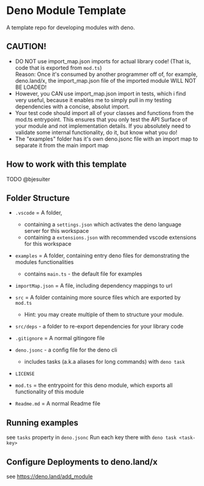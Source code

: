 # Deno Module Template

A template repo for developing modules with deno.

## CAUTION!

- DO NOT use import_map.json imports for actual library code! (That is, code that is exported from `mod.ts`)  
  Reason: Once it's consumed by another programmer off of, for example, deno.land/x, the import_map.json file of the imported module
  WILL NOT BE LOADED!
- However, you CAN use import_map.json import in tests, which i find very useful, because it enables me to simply
  pull in my testing dependencies with a concise, absolut import.
- Your test code should import all of your classes and functions from the mod.ts entrypoint.
  This ensures that you only test the API Surface of your module and not implementation details.
  If you absolutely need to validate some internal functionality, do it, but know what you do!
- The "examples" folder has it's own deno.jsonc file with an import map to separate it from the main import map

## How to work with this template

TODO @bjesuiter

## Folder Structure

- `.vscode` = A folder,
  - containing a `settings.json` which activates the deno language server for this workspace
  - containing a `extensions.json` with recommended vscode extensions for this workspace
- `examples` = A folder, containing entry deno files for demonstrating the modules functionalities
  - contains `main.ts` - the default file for examples
- `importMap.json` = A file, including dependency mappings to url

- `src` = A folder containing more source files which are exported by `mod.ts`
  - Hint: you may create multiple of them to structure your module.
- `src/deps` - a folder to re-export dependencies for your library code
- `.gitignore` = A normal gitingore file
- `deno.jsonc` - a config file for the deno cli
  - includes tasks (a.k.a aliases for long commands) with `deno task`
- `LICENSE`
- `mod.ts` = the entrypoint for this deno module, which exports all functionality of this module
- `Readme.md` = A normal Readme file

## Running examples

see `tasks` property in `deno.jsonc`
Run each key there with `deno task <task-key>`

## Configure Deployments to deno.land/x

see https://deno.land/add_module
